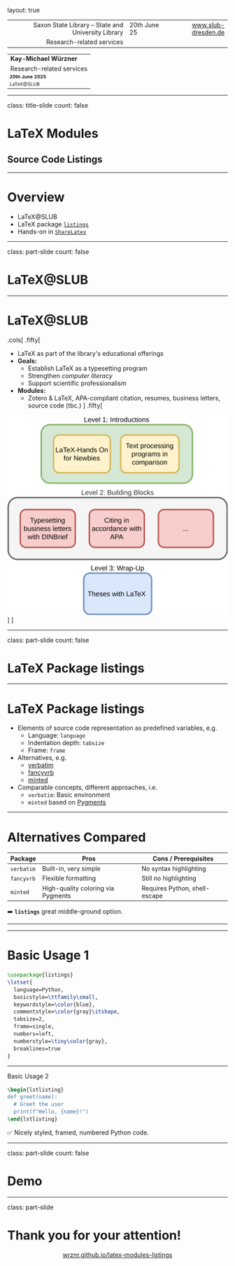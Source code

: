 layout: true

<div class="my-header"></div>

<div class="my-footer">
  <table>
    <tr>
      <td style="text-align:right">Saxon State Library – State and University Library</td>
      <td>20th June 25</td>
      <td style="text-align:right"><a href="https://www.slub-dresden.de/">www.slub-dresden.de</a></td>
    </tr>
    <tr>
      <td style="text-align:right">Research-related services</td>
      <td />
    </tr>
  </table>
</div>

<div class="my-title-footer">
  <table>
    <tr>
      <td style="text-align:left"><b>Kay-Michael Würzner</b></td>
    </tr>
    <tr>
      <td style="text-align:left">Research-related services</td>
    </tr>
    <tr>
      <td style="font-size:8pt"><b>20th June 2025</b></td>
    </tr>
    <tr>
      <td style="font-size:8pt">LaTeX@SLUB</td>
    </tr>
  </table>
</div>

---

class: title-slide
count: false

# LaTeX Modules
## Source Code Listings

---

# Overview

- LaTeX@SLUB
- LaTeX package [`listings`](https://ctan.org/pkg/listings)
- Hands-on in [`ShareLatex`](https://tex.zih.tu-dresden.de/)

---

class: part-slide
count: false

# LaTeX@SLUB

---

# LaTeX@SLUB

.cols[
.fifty[
- LaTeX as part of the library's educational offerings
- **Goals:**
  + Establish LaTeX as a typesetting program
  + Strengthen *computer literacy*
  + Support scientific professionalism
- **Modules:**
  + Zotero & LaTeX, APA-compliant citation, resumes, business letters, source code (tbc.)
]
.fifty[
<img src="img/program_en.svg">
]
]

---

class: part-slide
count: false

# LaTeX Package listings

---

# LaTeX Package listings

- Elements of source code representation as predefined variables, e.g.
  + Language: `language`
  + Indentation depth: `tabsize`
  + Frame: `frame`
- Alternatives, e.g.
  + [verbatim](http://www.weinelt.de/latex/verbatim.html)
  + [fancyvrb](https://ctan.org/pkg/fancyvrb)
  + [minted](https://ctan.org/pkg/minted)
- Comparable concepts, different approaches, i.e.
  + `verbatim`: Basic environment
  + `minted` based on [Pygments](https://pygments.org/)

---

# Alternatives Compared

| Package    | Pros                             | Cons / Prerequisites               |
|------------|----------------------------------|------------------------------------|
| `verbatim` | Built-in, very simple            | No syntax highlighting             |
| `fancyvrb` | Flexible formatting              | Still no highlighting              |
| `minted`   | High-quality coloring via Pygments | Requires Python, shell-escape    |

➡️ **`listings`** great middle-ground option.

---

---

# Basic Usage 1

```latex
\usepackage{listings}
\lstset{
  language=Python,
  basicstyle=\ttfamily\small,
  keywordstyle=\color{blue},
  commentstyle=\color{gray}\itshape,
  tabsize=2,
  frame=single,
  numbers=left,
  numberstyle=\tiny\color{gray},
  breaklines=true
}
```

---

Basic Usage 2

```latex
\begin{lstlisting}
def greet(name):
  # Greet the user
  print(f"Hello, {name}!")
\end{lstlisting}
```

✅ Nicely styled, framed, numbered Python code.

---

class: part-slide
count: false

# Demo

---

class: part-slide

# Thank you for your attention!

<center>
<a href="https://wrznr.github.io/latex-modules-listings/#1">wrznr.github.io/latex-modules-listings</a>
</center>
